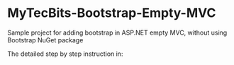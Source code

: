 # MyTecBits-Bootstrap-Empty-MVC
Sample project for adding bootstrap in ASP.NET empty MVC, without using Bootstrap NuGet package

The detailed step by step instruction in: 
